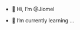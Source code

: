 - 👋 Hi, I’m @Jiomel

- 🌱 I’m currently learning ...



<!---
Jiomel/Jiomel is a ✨ special ✨ repository because its `README.md` (this file) appears on your GitHub profile.
You can click the Preview link to take a look at your changes.
--->
